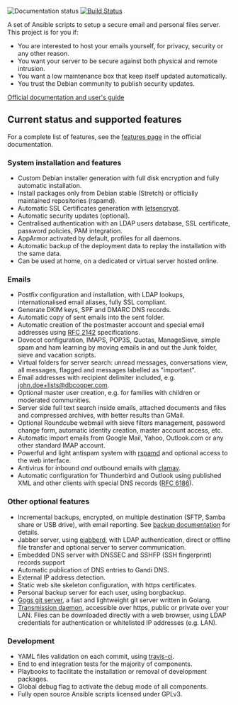 
![Documentation status](https://readthedocs.org/projects/homebox/badge/?version=latest)
[![Build Status](https://travis-ci.org/progmaticltd/homebox.svg?branch=master)](https://travis-ci.org/progmaticltd/homebox)


A set of Ansible scripts to setup a secure email and personal files server. This project is for you if:

- You are interested to host your emails yourself, for privacy, security or any other reason.
- You want your server to be secure against both physical and remote intrusion.
- You want a low maintenance box that keep itself updated automatically.
- You trust the Debian community to publish security updates.

[Official documentation and user's guide](http://homebox.readthedocs.io/en/latest/)

## Current status and supported features

For a complete list of features, see the
[features page](http://homebox.readthedocs.io/en/latest/features/)
in the official documentation.

### System installation and features

- Custom Debian installer generation with full disk encryption and fully automatic installation.
- Install packages only from Debian stable (Stretch) or officially maintained repositories (rspamd).
- Automatic SSL Certificates generation with [letsencrypt](https://letsencrypt.org).
- Automatic security updates (optional).
- Centralised authentication with an LDAP users database, SSL certificate, password policies, PAM
  integration.
- AppArmor activated by default, profiles for all daemons.
- Automatic backup of the deployment data to replay the installation with the same data.
- Can be used at home, on a dedicated or virtual server hosted online.

### Emails

- Postfix configuration and installation, with LDAP lookups, internationalised email aliases,
  fully SSL compliant.
- Generate DKIM keys, SPF and DMARC DNS records.
- Automatic copy of sent emails into the sent folder.
- Automatic creation of the postmaster account and special email addresses using
  [RFC 2142](https://tools.ietf.org/html/rfc2142) specifications.
- Dovecot configuration, IMAPS, POP3S, Quotas, ManageSieve, simple spam and ham learning
  by moving emails in and out the Junk folder, sieve and vacation scripts.
- Virtual folders for server search: unread messages, conversations view, all messages, flagged
  and messages labelled as "important".
- Email addresses with recipient delimiter included, e.g. john.doe+lists@dbcooper.com.
- Optional master user creation, e.g. for families with children or moderated communities.
- Server side full text search inside emails, attached documents and files and
  compressed archives, with better results than GMail.
- Optional Roundcube webmail with sieve filters management, password change form, automatic identity
  creation, master account access, etc.
- Automatic import emails from Google Mail, Yahoo, Outlook.com or any other standard IMAP account.
- Powerful and light antispam system with [rspamd](https://rspamd.com/) and optional access to the web interface.
- Antivirus for inbound _and_ outbound emails with [clamav](https://www.clamav.net/).
- Automatic configuration for Thunderbird and Outlook using published XML and other clients with
  special DNS records ([RFC 6186](https://tools.ietf.org/html/rfc6186)).

### Other optional features

- Incremental backups, encrypted, on multiple destination (SFTP, Samba share or USB drive), with email reporting.
  See [backup documentation](docs/backup.md) for details.
- Jabber server, using [ejabberd](https://www.ejabberd.im/), with LDAP authentication,
  direct or offline file transfer and optional server to server communication.
- Embedded DNS server with DNSSEC and SSHFP (SSH fingerprint) records support
- Automatic publication of DNS entries to Gandi DNS.
- External IP address detection.
- Static web site skeleton configuration, with https certificates.
- Personal backup server for each user, using borgbackup.
- [Gogs git server](https://gogs.io/), a fast and lightweight git server written in Golang.
- [Transmission daemon](https://transmissionbt.com/), accessible over https, public or private over your LAN. Files can be downloaded directly with a web browser, using LDAP credentials for authentication or whitelisted IP addresses (e.g. LAN).

### Development

- YAML files validation on each commit, using [travis-ci](https://travis-ci.org/progmaticltd/homebox).
- End to end integration tests for the majority of components.
- Playbooks to facilitate the installation or removal of development packages.
- Global debug flag to activate the debug mode of all components.
- Fully open source Ansible scripts licensed under GPLv3.
